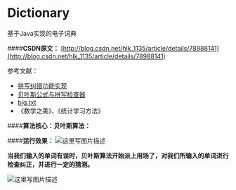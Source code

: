 # Dictionary
基于Java实现的电子词典

####**CSDN原文：**
[http://blog.csdn.net/hlk_1135/article/details/78988141](http://blog.csdn.net/hlk_1135/article/details/78988141)

参考文献：
 - [拼写纠错功能实现](http://www.chepoo.com/spelling-correction-function-realization.html)
 - [ 贝叶斯公式与拼写检查器](http://blog.csdn.net/dc_726/article/details/7107364)
 - [big.txt](http://norvig.com/big.txt)
 - 《数学之美》、《统计学习方法》
 
####**算法核心：贝叶斯算法：**

####**运行效果：**
![这里写图片描述](http://img.blog.csdn.net/20180117213528044?watermark/2/text/aHR0cDovL2Jsb2cuY3Nkbi5uZXQvSExLXzExMzU=/font/5a6L5L2T/fontsize/400/fill/I0JBQkFCMA==/dissolve/70/gravity/SouthEast)

**当我们输入的单词有误时，贝叶斯算法开始派上用场了，对我们所输入的单词进行检查纠正，并进行一定的猜测。**

![这里写图片描述](http://img.blog.csdn.net/20180117213543663?watermark/2/text/aHR0cDovL2Jsb2cuY3Nkbi5uZXQvSExLXzExMzU=/font/5a6L5L2T/fontsize/400/fill/I0JBQkFCMA==/dissolve/70/gravity/SouthEast)
